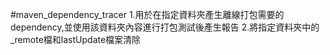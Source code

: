 #maven_dependency_tracer
1.用於在指定資料夾產生離線打包需要的dependency,並使用該資料夾內容進行打包測試後產生報告
2.將指定資料夾中的_remote檔和lastUpdate檔案清除
